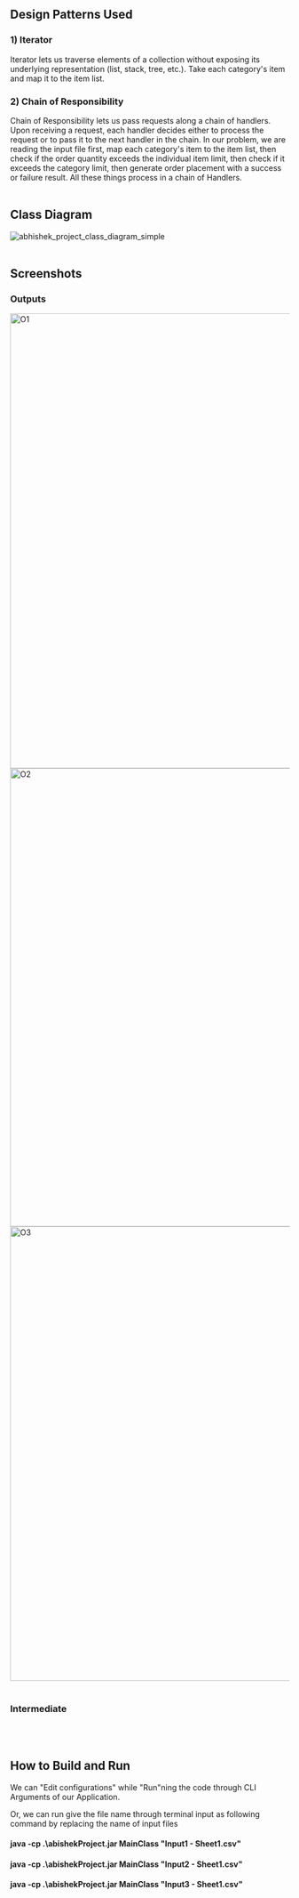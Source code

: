 ## **Design Patterns Used**
### 1) Iterator

Iterator lets us traverse elements of a collection without exposing its underlying representation (list, stack, tree, etc.). Take each category&#39;s item and map it to the item list.

### 2) Chain of Responsibility

Chain of Responsibility lets us pass requests along a chain of handlers. Upon receiving a request, each handler decides either to process the request or to pass it to the next handler in the chain. In our problem, we are reading the input file first, map each category&#39;s item to the item list, then check if the order quantity exceeds the individual item limit, then check if it exceeds the category limit, then generate order placement with a success or failure result. All these things process in a chain of Handlers. 
<br/>
<br/>

## **Class Diagram** 

![abhishek_project_class_diagram_simple](https://user-images.githubusercontent.com/25710427/144781094-dcafb68d-b6f8-4a20-9d80-59ad87c6bd9e.png) 
<br/>
<br/>


## **Screenshots** 
### Outputs
<img width="818" alt="O1" src="https://user-images.githubusercontent.com/25710427/144792168-60296133-dadf-4a6b-a4ac-150bcdc4993e.png">
<img width="824" alt="O2" src="https://user-images.githubusercontent.com/25710427/144792181-449c7df2-a128-43a1-837f-be78dfaaef1e.png">
<img width="817" alt="O3" src="https://user-images.githubusercontent.com/25710427/144792191-e8cae91b-df0b-4f18-a412-639c9ad979c5.png"><br/><br/>



### Intermediate



<br/>
<br/>


## **How to Build and Run**

We can "Edit configurations" while "Run"ning the code through CLI Arguments of our Application.
<br/>

Or, we can run give the file name through terminal input as following command by replacing the name of input files

#### java -cp .\abishekProject.jar MainClass "Input1 - Sheet1.csv"
#### java -cp .\abishekProject.jar MainClass "Input2 - Sheet1.csv"
#### java -cp .\abishekProject.jar MainClass "Input3 - Sheet1.csv"

